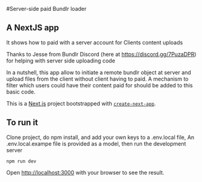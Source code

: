 #Server-side paid Bundlr loader

## A NextJS app
It shows how to paid with a server account for Clients content uploads 

Thanks to Jesse from Bundlr Discord (here at https://discord.gg/7PuzaDPR) for helping with server side uploading code

In a nutshell, this app allow to initiate a remote bundlr object at server and upload files from the client without client having to paid. 
A mechanism to filter which users could have their content paid for should be added to this basic code.

This is a [Next.js](https://nextjs.org/) project bootstrapped with [`create-next-app`](https://github.com/vercel/next.js/tree/canary/packages/create-next-app).

## To run it

Clone project, do npm install, and add your own keys to a .env.local file,
An .env.local.exampe file is provided as a model, then run the development server

```
npm run dev
```

Open [http://localhost:3000](http://localhost:3000) with your browser to see the result.

